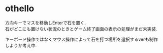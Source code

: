 # othello

方向キーでマスを移動しEnterで石を置く.  
石がどこにも置けない状況のときとゲーム終了画面の表示の処理がまだ未実装.  


キーボード操作ではなくマウス操作によって石を打つ場所を選択するverも制作しようか考え中.
